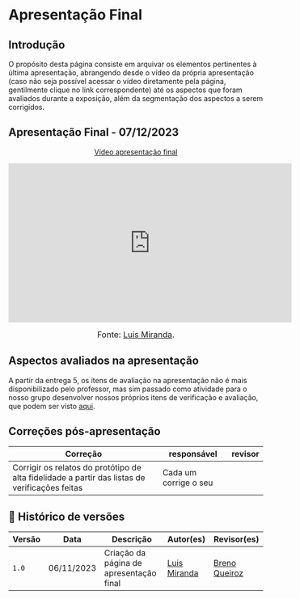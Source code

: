 # Apresentação Final

## Introdução

O propósito desta página consiste em arquivar os elementos pertinentes à última apresentação, abrangendo desde o vídeo da própria apresentação 
(caso não seja possível acessar o vídeo diretamente pela página, gentilmente clique no link correspondente) até os aspectos que foram avaliados
durante a exposição, além da segmentação dos aspectos a serem corrigidos.

## Apresentação Final - 07/12/2023

<p style="text-align: center"><a href="https://www.youtube.com/watch?v=gulCzEAXHBc" target="blanket">Vídeo apresentação final</a></p>

<p style="text-align: center"><iframe width="560" height="315" src="https://www.youtube.com/embed/gulCzEAXHBc?si=JZ7eRYdrR99dZPQB" title="YouTube video player" frameborder="0" allow="accelerometer; autoplay; clipboard-write; encrypted-media; gyroscope; picture-in-picture; web-share" allowfullscreen></iframe></p>

<font size="3"><p style="text-align: center">Fonte: [Luis Miranda](https://github.com/mayara-tech).</p></font>

## Aspectos avaliados na apresentação

A partir da entrega 5, os itens de avaliação na apresentação não é mais disponibilizado pelo professor, mas sim passado como atividade para o nosso grupo desenvolver nossos próprios itens de verificação e avaliação, que podem ser visto [aqui](../verificacao-nossa-grupo02/D.A.D/prototipo-alta-fidelidade/relato-dos-resultados/).

## Correções pós-apresentação

|Correção | responsável | revisor 
--------- | --------------- | ------
| Corrigir os relatos do protótipo de alta fidelidade a partir das listas de verificações feitas| Cada um corrige o seu| | 

## 📑 Histórico de versões 

|Versão  |   Data   | Descrição | Autor(es) | Revisor(es)
|--------- | ------ | ------ | ---------- | ----------
|`1.0` | 06/11/2023| Criação da página de apresentação final |[Luis Miranda](https://github.com/mayara-tech) |[Breno Queiroz](https://github.com/brenob6) |
